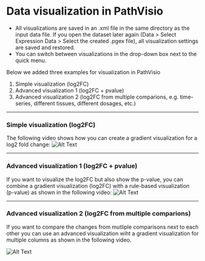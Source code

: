 # Data visualization in PathVisio

* All visualizations are saved in an .xml file in the same directory as the input data file. If you open the dataset later again (Data > Select Expression Data > Select the created .pgex file), all visualization settings are saved and restored. 
* You can switch between visualizations in the drop-down box next to the quick menu. 

Below we added three examples for visualization in PathVisio 
1. Simple visualization (log2FC)
2. Advanced visualization 1 (log2FC + pvalue)
3. Advanced visualization 2 (log2FC from multiple comparions, e.g. time-series, different tissues, different dosages, etc.)

----

### Simple visualization (log2FC)
The following video shows how you can create a gradient visualization for a log2 fold change:
![Alt Text](https://github.com/PathVisio/pathvisio.github.io/blob/master/tutorials/visualization-simple.gif)

----

### Advanced visualization 1 (log2FC + pvalue)
If you want to visualize the log2FC but also show the p-value, you can combine a gradient visualization (log2FC) with a rule-based visualization (p-value) as shown in the following video:
![Alt Text](https://github.com/PathVisio/pathvisio.github.io/blob/master/tutorials/visualization-advanced1.gif)

----

### Advanced visualization 2 (log2FC from multiple comparions)
If you want to compare the changes from mutliple comparisons next to each other you can use an advanced visualization wiht a gradient visualization for multiple columns as shown in the following video. 

![Alt Text](https://github.com/PathVisio/pathvisio.github.io/blob/master/tutorials/visualization-advanced2.gif)

